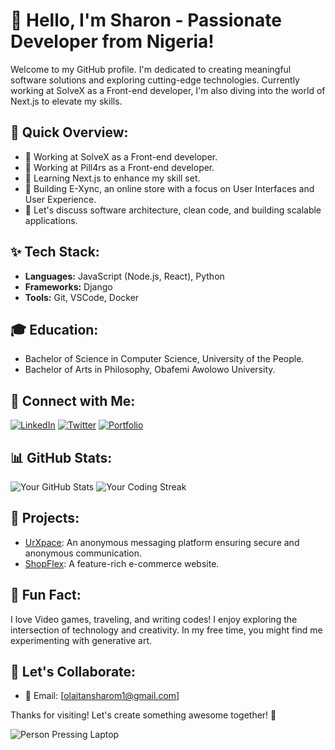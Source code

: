 # 👋 Hello, I'm Sharon - Passionate Developer from Nigeria!

Welcome to my GitHub profile. I'm dedicated to creating meaningful software solutions and exploring cutting-edge technologies. Currently working at SolveX as a Front-end developer, I'm also diving into the world of Next.js to elevate my skills.

## 🚀 Quick Overview:

- 💼 Working at SolveX as a Front-end developer.
- 💼 Working at Pill4rs as a Front-end developer.
- 🌱 Learning Next.js to enhance my skill set.
- 🔭 Building E-Xync, an online store with a focus on User Interfaces and User Experience.
- 💬 Let's discuss software architecture, clean code, and building scalable applications.

## ✨ Tech Stack:

- **Languages:** JavaScript (Node.js, React), Python
- **Frameworks:** Django
- **Tools:** Git, VSCode, Docker

## 🎓 Education:

- Bachelor of Science in Computer Science, University of the People.
- Bachelor of Arts in Philosophy, Obafemi Awolowo University.

## 🤝 Connect with Me:

[![LinkedIn](https://img.shields.io/badge/-Sharon-blue?style=flat-square&logo=LinkedIn&logoColor=white&link=https://www.linkedin.com/in/sharon-olaitan-3b357223a/)](https://www.linkedin.com/in/sharon-olaitan-3b357223a/)
[![Twitter](https://img.shields.io/badge/-Soul_Sharon-%231DA1F2?style=flat-square&logo=Twitter&logoColor=white&link=https://twitter.com/soul_sharon)](https://twitter.com/soul_sharon)
[![Portfolio](https://img.shields.io/badge/-Portfolio-%23000000?style=flat-square&link=https://sharon-portfolio.vercel.app/)](https://sharon-portfolio.vercel.app/)

## 📊 GitHub Stats:

![Your GitHub Stats](https://github-readme-stats.vercel.app/api?username=SharonSoul&show_icons=true&count_private=true&hide=contribs)
![Your Coding Streak](https://github-readme-streak-stats.herokuapp.com/?user=SharonSoul&theme=dark&hide_border=true&background=000000&stroke=539BF5)

## 🚀 Projects:

- [UrXpace](https://www.urxpace.online): An anonymous messaging platform ensuring secure and anonymous communication.
- [ShopFlex](https://sharonsoul.github.io/E-commerce/): A feature-rich e-commerce website.

## 🎨 Fun Fact:

I love Video games, traveling, and writing codes! I enjoy exploring the intersection of technology and creativity. In my free time, you might find me experimenting with generative art.

## 💌 Let's Collaborate:

- 📧 Email: [olaitansharom1@gmail.com]

Thanks for visiting! Let's create something awesome together! 🚀

![Person Pressing Laptop](https://example.com/path/to/animated_gif.gif)
